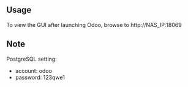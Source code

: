 ## Usage
To view the GUI after launching Odoo, browse to http://NAS_IP:18069

## Note
PostgreSQL setting:

- account: odoo
- password: 123qwe1

